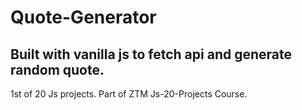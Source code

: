 # Quote-Generator
## Built with vanilla js to fetch api and generate random quote.

1st of 20 Js projects. 
Part of ZTM Js-20-Projects Course.


